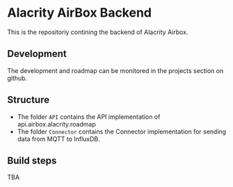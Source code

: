 # Alacrity AirBox Backend

This is the repositoriy contining the backend of Alacrity Airbox.

## Development

The development and roadmap can be monitored in the projects section on github.

## Structure

+ The folder `API` contains the API implementation of api.airbox.alacrity.roadmap
+ The folder `Connector` contains the Connector implementation for sending data from MQTT to InfluxDB.

## Build steps

TBA
